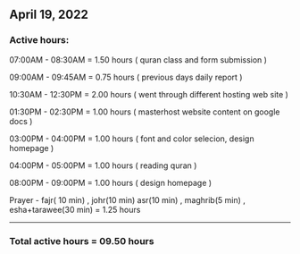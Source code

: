 ## April 19, 2022
### Active hours:

07:00AM - 08:30AM     = 1.50 hours ( quran class and form submission )

09:00AM - 09:45AM     = 0.75 hours ( previous days daily report )

10:30AM - 12:30PM     = 2.00 hours ( went through different hosting web site )

01:30PM - 02:30PM     = 1.00 hours ( masterhost website content on google docs )

03:00PM - 04:00PM     = 1.00 hours ( font and color selecion, design homepage )

04:00PM - 05:00PM     = 1.00 hours ( reading quran )

08:00PM - 09:00PM     = 1.00 hours ( design homepage )

Prayer - fajr( 10 min) , johr(10 min) asr(10 min) , maghrib(5 min) , esha+tarawee(30 min) = 1.25 hours

----------------------------------------------------

### Total active hours = 09.50 hours